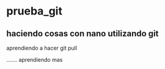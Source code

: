 # prueba_git

haciendo cosas con nano utilizando git
------------
aprendiendo a hacer git pull

.......
aprendiendo mas
